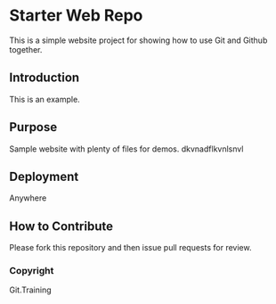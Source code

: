 # Starter Web Repo

This is a simple website project for showing how to use Git and Github together.

## Introduction
This is an example.
## Purpose

Sample website with plenty of files for demos. dkvnadflkvnlsnvl

## Deployment
Anywhere
## How to Contribute

Please fork this repository and then issue pull requests for review.

### Copyright
Git.Training